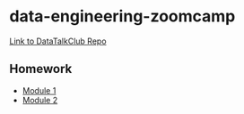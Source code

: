 # data-engineering-zoomcamp
[Link to DataTalkClub Repo](https://github.com/DataTalksClub/data-engineering-zoomcamp)
## Homework
- [Module 1](https://github.com/Nikonotea/data-engineering-zoomcamp/blob/main/homework/module_1/solutions.md)
- [Module 2](https://github.com/Nikonotea/data-engineering-zoomcamp/blob/main/homework/module_2/solutions.md)
